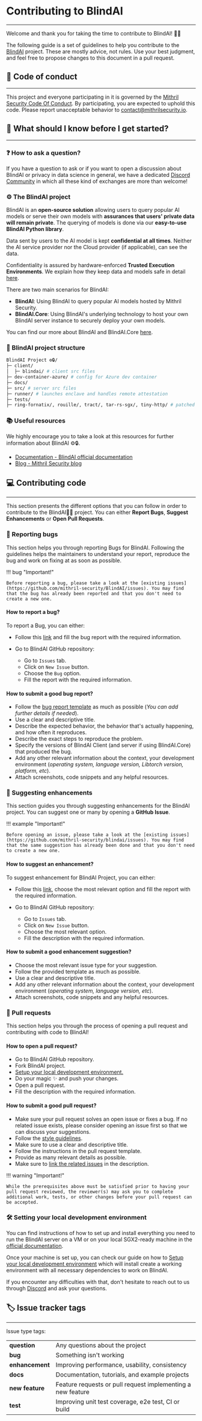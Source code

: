 # Contributing to BlindAI
_________________________________

Welcome and thank you for taking the time to contribute to BlindAI! 🎉🎉

The following guide is a set of guidelines to help you contribute to the [BlindAI](https://github.com/mithril-security/blindai) project. These are mostly advice, not rules. Use your best judgment, and feel free to propose changes to this document in a pull request.

## 📝 Code of conduct
____________________________

This project and everyone participating in it is governed by the [Mithril Security Code Of Conduct](code_of_conduct.md). By participating, you are expected to uphold this code. Please report unacceptable behavior to [contact@mithrilsecurity.io](mailto:contact@mithrilsecurity.io).

## 🚀 What should I know before I get started?
____________________________

### ❓ How to ask a question?
If you have a question to ask or if you want to open a discussion about BlindAI or privacy in data science in general, we have a dedicated [Discord Community](https://discord.gg/TxEHagpWd4) in which all these kind of exchanges are more than welcome!

### ⚙️ The BlindAI project

BlindAI is an **open-source solution** allowing users to query popular AI models or serve their own models with **assurances that users' private data will remain private**. The querying of models is done via our **easy-to-use BlindAI Python library**.

Data sent by users to the AI model is kept **confidential at all times**. Neither the AI service provider nor the Cloud provider (if applicable), can see the data.

Confidentiality is assured by hardware-enforced **Trusted Execution Environments**. We explain how they keep data and models safe in detail [here](https://blindai.mithrilsecurity.io/en/latest/docs/getting-started/confidential_computing/).

There are two main scenarios for BlindAI:

- **BlindAI**: Using BlindAI to query popular AI models hosted by Mithril Security.
- **BlindAI.Core**: Using BlindAI's underlying technology to host your own BlindAI server instance to securely deploy your own models.

You can find our more about BlindAI and BlindAI.Core [here](https://blindai.mithrilsecurity.io/en/latest/docs/getting-started/blindai_structure/).

### 📁 BlindAI project structure
```sh
BlindAI Project ⚙️🔒/
├─ client/
│  ├─ blindai/ # client src files
├─ dev-container-azure/ # config for Azure dev container
├─ docs/
├─ src/ # server src files
├─ runner/ # launches enclave and handles remote attestation
├─ tests/
├─ ring-fornatix/, rouille/, tract/, tar-rs-sgx/, tiny-http/ # patched external library submodules
```

### 📚 Useful resources
We highly encourage you to take a look at this resources for further information about BlindAI ⚙️🔒.

* [Documentation - BlindAI official documentation](https://blindai.readthedocs.io)
* [Blog - Mithril Security blog](https://blog.mithrilsecurity.io/)

## 💻 Contributing code
____________________________

This section presents the different options that you can follow in order to contribute to the BlindAI🚀🔐 project. You can either **Report Bugs**, **Suggest Enhancements** or **Open Pull Requests**.

### 🐞 Reporting bugs
This section helps you through reporting Bugs for BlindAI. Following the guidelines helps the maintainers to understand your report, reproduce the bug and work on fixing at as soon as possible.

!!! bug "Important!"

	Before reporting a bug, please take a look at the [existing issues](https://github.com/mithril-security/BlindAI/issues). You may find that the bug has already been reported and that you don't need to create a new one.

#### How to report a bug?
To report a Bug, you can either:

- Follow this [link](https://github.com/mithril-security/blindai/issues/new?assignees=&labels=&template=bug-report.md&title=) and fill the bug report with the required information.

- Go to BlindAI GitHub repository:

	* Go to `Issues` tab.
	* Click on `New Issue` button.
	* Choose the `Bug` option.
	* Fill the report with the required information.

#### How to submit a good bug report?
- Follow the [bug report template](https://github.com/mithril-security/blindai/issues/new?assignees=&labels=&template=bug-report.md&title=) as much as possible (*You can add further details if needed*).
- Use a clear and descriptive title.
- Describe the expected behavior, the behavior that's actually happening, and how often it reproduces.
- Describe the exact steps to reproduce the problem.
- Specify the versions of BlindAI Client (and server if using BlindAI.Core) that produced the bug.
- Add any other relevant information about the context, your development environment (*operating system, language version, Libtorch version, platform, etc*).
- Attach screenshots, code snippets and any helpful resources.

### 💯 Suggesting enhancements
This section guides you through suggesting enhancements for the BlindAI project. You can suggest one or many by opening a **GitHub Issue**.

!!! example "Important!"

	Before opening an issue, please take a look at the [existing issues](https://github.com/mithril-security/blindai/issues). You may find that the same suggestion has already been done and that you don't need to create a new one.

#### How to suggest an enhancement?
To suggest enhancement for BlindAI Project, you can either:

- Follow this [link](https://github.com/mithril-security/blindai/issues/new/choose), choose the most relevant option and fill the report with the required information.

- Go to BlindAI GitHub repository:

  * Go to `Issues` tab.
  * Click on `New Issue` button.
  * Choose the most relevant option.
  * Fill the description with the required information.

#### How to submit a good enhancement suggestion?
- Choose the most relevant issue type for your suggestion.
- Follow the provided template as much as possible.
- Use a clear and descriptive title.
- Add any other relevant information about the context, your development environment (*operating system, language version, etc*).
- Attach screenshots, code snippets and any helpful resources.

### 💎 Pull requests
This section helps you through the process of opening a pull request and contributing with code to BlindAI!

#### How to open a pull request?
- Go to BlindAI GitHub repository.
- Fork BlindAI project.
- [Setup your local development environment.](#setting-your-local-development-environment)
- Do your magic ✨ and push your changes.
- Open a pull request.
- Fill the description with the required information.

#### How to submit a good pull request?
- Make sure your pull request solves an open issue or fixes a bug. If no related issue exists, please consider opening an issue first so that we can discuss your suggestions.
- Follow the [style guidelines](#style-guidelines).
- Make sure to use a clear and descriptive title.
- Follow the instructions in the pull request template.
- Provide as many relevant details as possible.
- Make sure to [link the related issues](https://docs.github.com/en/issues/tracking-your-work-with-issues/about-issues#efficient-communication) in the description.

!!! warning "Important!"

	While the prerequisites above must be satisfied prior to having your pull request reviewed, the reviewer(s) may ask you to complete additional work, tests, or other changes before your pull request can be accepted.

### 🛠️ Setting your local development environment
You can find instructions of how to set up and install everything you need to run the BlindAI server on a VM or on your local SGX2-ready machine in the [official documentation](../../tutorials/core/installation.md).

Once your machine is set up, you can check our guide on how to [Setup your local development environment](#setting-your-local-development-environment) which will install create a working environment with all necessary dependencies to work on BlindAI.

If you encounter any difficulties with that, don't hesitate to reach out to us through [Discord](https://discord.gg/TxEHagpWd4) and ask your questions.

## 🏷️ Issue tracker tags
____________________________

Issue type tags:

|                 |                                                             |
| --------------- | ----------------------------------------------------------- |
| **question**    | Any questions about the project                             |
| **bug**         | Something isn't working                                     |
| **enhancement** | Improving performance, usability, consistency               |
| **docs**        | Documentation, tutorials, and example projects              |
| **new feature** | Feature requests or pull request implementing a new feature |
| **test**        | Improving unit test coverage, e2e test, CI or build         |